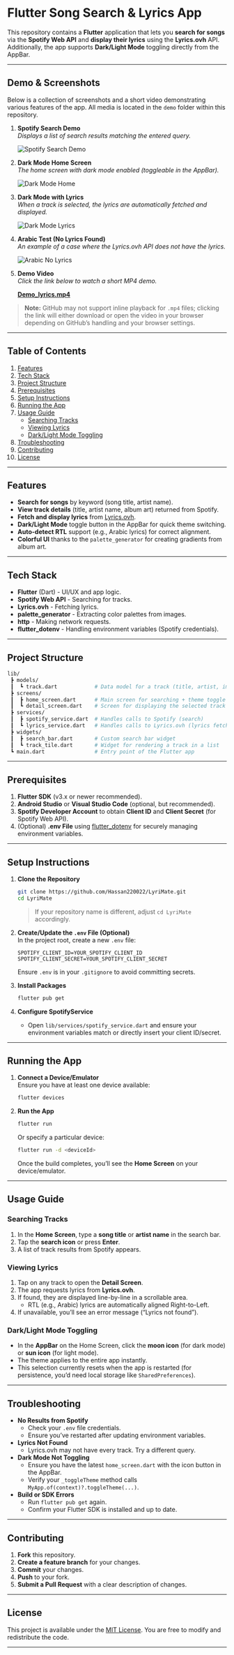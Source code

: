 # Flutter Song Search & Lyrics App

This repository contains a **Flutter** application that lets you **search for songs** via the **Spotify Web API** and **display their lyrics** using the **Lyrics.ovh** API. Additionally, the app supports **Dark/Light Mode** toggling directly from the AppBar.

---

## Demo & Screenshots

Below is a collection of screenshots and a short video demonstrating various features of the app. All media is located in the `demo` folder within this repository.

1. **Spotify Search Demo**  
   *Displays a list of search results matching the entered query.*
   
   ![Spotify Search Demo](./demo/test_spotify_api.png)

2. **Dark Mode Home Screen**  
   *The home screen with dark mode enabled (toggleable in the AppBar).*
   
   ![Dark Mode Home](./demo/dark_mode.png)

3. **Dark Mode with Lyrics**  
   *When a track is selected, the lyrics are automatically fetched and displayed.*
   
   ![Dark Mode Lyrics](./demo/dark_mode_lyrics.png)

4. **Arabic Test (No Lyrics Found)**  
   *An example of a case where the Lyrics.ovh API does not have the lyrics.*
   
   ![Arabic No Lyrics](./demo/test_arabic_no_lyrics.png)

5. **Demo Video**  
   *Click the link below to watch a short MP4 demo.*

   [**Demo_lyrics.mp4**](./demo/Demo_lyrics.mp4)

> **Note:** GitHub may not support inline playback for `.mp4` files; clicking the link will either download or open the video in your browser depending on GitHub’s handling and your browser settings.

---

## Table of Contents

1. [Features](#features)  
2. [Tech Stack](#tech-stack)  
3. [Project Structure](#project-structure)  
4. [Prerequisites](#prerequisites)  
5. [Setup Instructions](#setup-instructions)  
6. [Running the App](#running-the-app)  
7. [Usage Guide](#usage-guide)  
   - [Searching Tracks](#searching-tracks)  
   - [Viewing Lyrics](#viewing-lyrics)  
   - [Dark/Light Mode Toggling](#darklight-mode-toggling)  
8. [Troubleshooting](#troubleshooting)  
9. [Contributing](#contributing)  
10. [License](#license)

---

## Features

- **Search for songs** by keyword (song title, artist name).  
- **View track details** (title, artist name, album art) returned from Spotify.  
- **Fetch and display lyrics** from [Lyrics.ovh](https://lyricsovh.docs.apiary.io/).  
- **Dark/Light Mode** toggle button in the AppBar for quick theme switching.  
- **Auto-detect RTL** support (e.g., Arabic lyrics) for correct alignment.  
- **Colorful UI** thanks to the `palette_generator` for creating gradients from album art.

---

## Tech Stack

- **Flutter** (Dart) - UI/UX and app logic.  
- **Spotify Web API** - Searching for tracks.  
- **Lyrics.ovh** - Fetching lyrics.  
- **palette_generator** - Extracting color palettes from images.  
- **http** - Making network requests.  
- **flutter_dotenv** - Handling environment variables (Spotify credentials).

---

## Project Structure

```bash
lib/
 ┣ models/
 ┃  ┗ track.dart            # Data model for a track (title, artist, imageUrl)
 ┣ screens/
 ┃  ┣ home_screen.dart      # Main screen for searching + theme toggle
 ┃  ┗ detail_screen.dart    # Screen for displaying the selected track + lyrics
 ┣ services/
 ┃  ┣ spotify_service.dart  # Handles calls to Spotify (search)
 ┃  ┗ lyrics_service.dart   # Handles calls to Lyrics.ovh (lyrics fetching)
 ┣ widgets/
 ┃  ┣ search_bar.dart       # Custom search bar widget
 ┃  ┗ track_tile.dart       # Widget for rendering a track in a list
 ┗ main.dart                # Entry point of the Flutter app
```

---

## Prerequisites

1. **Flutter SDK** (v3.x or newer recommended).  
2. **Android Studio** or **Visual Studio Code** (optional, but recommended).  
3. **Spotify Developer Account** to obtain **Client ID** and **Client Secret** (for Spotify Web API).  
4. (Optional) **.env File** using [flutter_dotenv](https://pub.dev/packages/flutter_dotenv) for securely managing environment variables.

---

## Setup Instructions

1. **Clone the Repository**  
   ```bash
   git clone https://github.com/Hassan220022/LyriMate.git
   cd LyriMate
   ```
   > If your repository name is different, adjust `cd LyriMate` accordingly.

2. **Create/Update the `.env` File (Optional)**  
   In the project root, create a new `.env` file:
   ```dotenv
   SPOTIFY_CLIENT_ID=YOUR_SPOTIFY_CLIENT_ID
   SPOTIFY_CLIENT_SECRET=YOUR_SPOTIFY_CLIENT_SECRET
   ```
   Ensure `.env` is in your `.gitignore` to avoid committing secrets.

3. **Install Packages**  
   ```bash
   flutter pub get
   ```

4. **Configure SpotifyService**  
   - Open `lib/services/spotify_service.dart` and ensure your environment variables match or directly insert your client ID/secret.

---

## Running the App

1. **Connect a Device/Emulator**  
   Ensure you have at least one device available:
   ```bash
   flutter devices
   ```

2. **Run the App**  
   ```bash
   flutter run
   ```
   Or specify a particular device:
   ```bash
   flutter run -d <deviceId>
   ```
   Once the build completes, you’ll see the **Home Screen** on your device/emulator.

---

## Usage Guide

### Searching Tracks

1. In the **Home Screen**, type a **song title** or **artist name** in the search bar.  
2. Tap the **search icon** or press **Enter**.  
3. A list of track results from Spotify appears.

### Viewing Lyrics

1. Tap on any track to open the **Detail Screen**.  
2. The app requests lyrics from **Lyrics.ovh**.  
3. If found, they are displayed line-by-line in a scrollable area.  
   - RTL (e.g., Arabic) lyrics are automatically aligned Right-to-Left.  
4. If unavailable, you’ll see an error message (“Lyrics not found”).

### Dark/Light Mode Toggling

- In the **AppBar** on the Home Screen, click the **moon icon** (for dark mode) or **sun icon** (for light mode).  
- The theme applies to the entire app instantly.  
- This selection currently resets when the app is restarted (for persistence, you’d need local storage like `SharedPreferences`).

---

## Troubleshooting

- **No Results from Spotify**  
  - Check your `.env` file credentials.  
  - Ensure you’ve restarted after updating environment variables.
- **Lyrics Not Found**  
  - Lyrics.ovh may not have every track. Try a different query.  
- **Dark Mode Not Toggling**  
  - Ensure you have the latest `home_screen.dart` with the icon button in the AppBar.  
  - Verify your `_toggleTheme` method calls `MyApp.of(context)?.toggleTheme(...)`.  
- **Build or SDK Errors**  
  - Run `flutter pub get` again.  
  - Confirm your Flutter SDK is installed and up to date.

---

## Contributing

1. **Fork** this repository.  
2. **Create a feature branch** for your changes.  
3. **Commit** your changes.  
4. **Push** to your fork.  
5. **Submit a Pull Request** with a clear description of changes.

---

## License

This project is available under the [MIT License](LICENSE). You are free to modify and redistribute the code.

---
